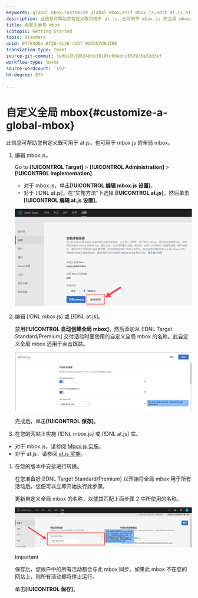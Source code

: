 ```yaml
---
keywords: global mbox;customize global mbox;edit mbox.js;edit at.js;at.js;implement mbox.js;implement at.js
description: 此信息可帮助您自定义既可用于 at.js，也可用于 mbox.js 的全局 mbox。
title: 自定义全局 mbox
subtopic: Getting Started
topic: Standard
uuid: 0f784d6e-8f36-4c26-adbf-0d56b7d6d390
translation-type: tm+mt
source-git-commit: 3edb13b196240bb1918fc66edcc653936e32d3ef
workflow-type: tm+mt
source-wordcount: '192'
ht-degree: 97%

---
```



# 自定义全局 mbox{#customize-a-global-mbox}

此信息可帮助您自定义既可用于 at.js，也可用于 mbox.js 的全局 mbox。

1. 编辑 mbox.js。

   Go to **[!UICONTROL Target]** > **[!UICONTROL Administration]** > **[!UICONTROL Implementation]**.

   * 对于 mbox.js，单击&#x200B;**[!UICONTROL 编辑 mbox.js 设置]**。
   * 对于 [!DNL at.js]，在“实施方法”下选择 **[!UICONTROL at.js]**，然后单击&#x200B;**[!UICONTROL 编辑 at.js 设置]**。

   ![](assets/step-1-edit-mboxjs.png)

1. 编辑 [!DNL mbox.js] 或 [!DNL at.js]。

   禁用&#x200B;**[!UICONTROL 自动创建全局 mbox]**，然后添加从 [!DNL Target Standard/Premium] 交付活动时要使用的自定义全局 mbox 的名称。此自定义全局 mbox 还用于点击跟踪。

   ![](assets/step-2-edit-mboxjs-or-atjs.png)

   完成后，单击&#x200B;**[!UICONTROL 保存]**。
1. 在您的网站上实施 [!DNL mbox.js] 或 [!DNL at.js] 库。

* 对于 mbox.js，请参阅 [Mbox.js 实施](../../../../c-implementing-target/c-implementing-target-for-client-side-web/t-mbox-download/mbox-download.md#task_4EAE26BB84FD4E1D858F411AEDF4B420)。
* 对于 at.js，请参阅 [at.js 实施](../../../../c-implementing-target/c-implementing-target-for-client-side-web/t-mbox-download/c-target-atjs-implementation/target-atjs-implementation.md#concept_8AC8D169E02944B1A547A0CAD97EAC17)。

1. 在您的版本中安排进行转换。

   在您准备好 [!DNL Target Standard/Premium] 以开始将全局 mbox 用于所有活动后，您便可以立即开始执行此步骤。

   更新自定义全局 mbox 的名称，以使其匹配上面步骤 2 中所使用的名称。

   ![](assets/step-4-time-the-transition-with-your-release.png)

   >[!IMPORTANT]
   >
   >保存后，您帐户中的所有活动都会与此 mbox 同步。如果此 mbox 不在您的网站上，则所有活动都将停止运行。

   单击&#x200B;**[!UICONTROL 保存]**。
